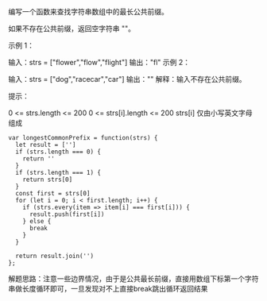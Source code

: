 
编写一个函数来查找字符串数组中的最长公共前缀。

如果不存在公共前缀，返回空字符串 ""。



示例 1：

输入：strs = ["flower","flow","flight"]
输出："fl"
示例 2：

输入：strs = ["dog","racecar","car"]
输出：""
解释：输入不存在公共前缀。


提示：

0 <= strs.length <= 200
0 <= strs[i].length <= 200
strs[i] 仅由小写英文字母组成

```
var longestCommonPrefix = function(strs) {
  let result = ['']
  if (strs.length === 0) {
    return ''
  }
  if (strs.length === 1) {
    return strs[0]
  }
  const first = strs[0]
  for (let i = 0; i < first.length; i++) {
    if (strs.every(item => item[i] === first[i])) {
      result.push(first[i])
    } else {
      break
    }
  }

  return result.join('')
};
```

解题思路：注意一些边界情况，由于是公共最长前缀，直接用数组下标第一个字符串做长度循环即可，一旦发现对不上直接break跳出循环返回结果
